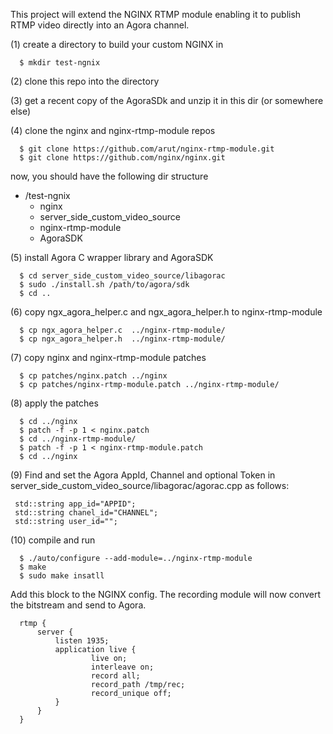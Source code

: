 This project will extend the NGINX RTMP module enabling it to publish RTMP video directly into an Agora channel.


(1) create a directory to build your custom NGINX in

      $ mkdir test-ngnix

(2) clone this repo into the directory

(3) get a recent copy of the AgoraSDk and unzip it in this dir (or somewhere else)

(4) clone the nginx and nginx-rtmp-module repos

      $ git clone https://github.com/arut/nginx-rtmp-module.git
      $ git clone https://github.com/nginx/nginx.git 

   now, you should have the following dir structure
   + /test-ngnix
      + nginx
      + server_side_custom_video_source
      + nginx-rtmp-module
      + AgoraSDK

(5) install Agora C wrapper library and AgoraSDK

      $ cd server_side_custom_video_source/libagorac
      $ sudo ./install.sh /path/to/agora/sdk
      $ cd ..

(6) copy ngx_agora_helper.c and  ngx_agora_helper.h to nginx-rtmp-module

      $ cp ngx_agora_helper.c  ../nginx-rtmp-module/
      $ cp ngx_agora_helper.h  ../nginx-rtmp-module/
   
(7) copy nginx and nginx-rtmp-module patches

      $ cp patches/nginx.patch ../nginx
      $ cp patches/nginx-rtmp-module.patch ../nginx-rtmp-module/

(8) apply the patches 

      $ cd ../nginx
      $ patch -f -p 1 < nginx.patch
      $ cd ../nginx-rtmp-module/
      $ patch -f -p 1 < nginx-rtmp-module.patch
      $ cd ../nginx

(9) Find and set the Agora AppId, Channel and optional Token in server_side_custom_video_source/libagorac/agorac.cpp as follows:

     std::string app_id="APPID";
     std::string chanel_id="CHANNEL";
     std::string user_id="";

(10) compile and run

      $ ./auto/configure --add-module=../nginx-rtmp-module 
      $ make 
      $ sudo make insatll
   

Add this block to the NGINX config. The recording module will now convert the bitstream and send to Agora.

      rtmp {
          server {
              listen 1935;
              application live {
                      live on;
                      interleave on;
                      record all;
                      record_path /tmp/rec;
                      record_unique off;
              }
          }
      }
       
